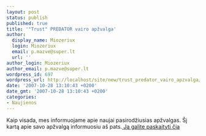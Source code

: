 ```yaml
---
layout: post
status: publish
published: true
title: '"Trust" PREDATOR vairo apžvalga'
author:
  display_name: Miozeriux
  login: Miozeriux
  email: p.mazve@super.lt
  url: ''
author_login: Miozeriux
author_email: p.mazve@super.lt
wordpress_id: 697
wordpress_url: http://localhost/site/new/trust_predator_vairo_apzvalga/
date: '2007-10-28 13:10:43 +0200'
date_gmt: '2007-10-28 13:10:43 +0200'
categories:
- Naujienos
---
```

<p>Kaip visada, mes informuojame apie naujai pasirodžiusias apžvalgas. Šį kartą apie savo apžvalgą informuosiu aš pats.<a class="ns" href="http://www.technews.lt/?id=Kas&amp;Id=384"> Ją galite paskaityti čia</a></p>
